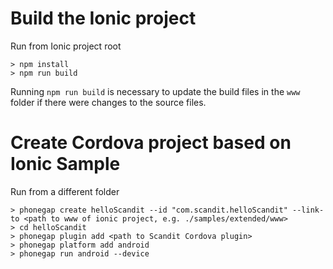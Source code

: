 # Build the Ionic project
Run from Ionic project root
```
> npm install
> npm run build
```

Running `npm run build` is necessary to update the build files in the `www` folder if there were changes to the source files.

# Create Cordova project based on Ionic Sample
Run from a different folder
```
> phonegap create helloScandit --id "com.scandit.helloScandit" --link-to <path to www of ionic project, e.g. ./samples/extended/www>
> cd helloScandit
> phonegap plugin add <path to Scandit Cordova plugin>
> phonegap platform add android
> phonegap run android --device
```
